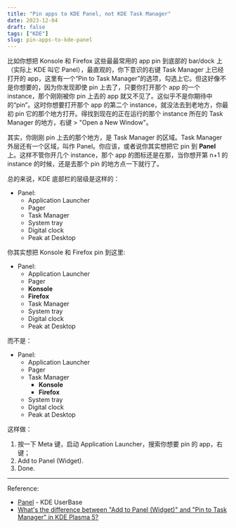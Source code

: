```yaml
---
title: "Pin apps to KDE Panel, not KDE Task Manager"
date: 2023-12-04
draft: false
tags: ["KDE"]
slug: pin-apps-to-kde-panel
---
```


比如你想把 Konsole 和 Firefox 这些最最常用的 app pin 到底部的 bar/dock 上（实际上 KDE 叫它 Panel），最直观的，你下意识的右键 Task Manager 上已经打开的 app，这里有一个“Pin to Task Manager”的选项，勾选上它。但这好像不是你想要的，因为你发现即使 pin 上去了，只要你打开那个 app 的一个 instance，那个刚刚被你 pin 上去的 app 就又不见了。这似乎不是你期待中的“pin”。这时你想要打开那个 app 的第二个 instance，就没法去到老地方，你最初 pin 它的那个地方打开。得找到现在的正在运行的那个 instance 所在的 Task Manager 的地方，右键 > "Open a New Window"。

其实，你刚刚 pin 上去的那个地方，是 Task Manager 的区域。Task Manager 外层还有一个区域，叫作 Panel。你应该，或者说你其实想把它 pin 到 **Panel** 上。这样不管你开几个 instance，那个 app 的图标还是在那，当你想开第 n+1 的 instance 的时候，还是去那个 pin 的地方点一下就行了。

总的来说，KDE 底部栏的层级是这样的：

- Panel:
  - Application Launcher
  - Pager
  - Task Manager
  - System tray
  - Digital clock
  - Peak at Desktop

你其实想把 Konsole 和 Firefox pin 到这里:

- Panel:
  - Application Launcher
  - Pager
  - **Konsole**
  - **Firefox**
  - Task Manager
  - System tray
  - Digital clock
  - Peak at Desktop

而不是：

- Panel:
  - Application Launcher
  - Pager
  - Task Manager
    - **Konsole**
    - **Firefox**
  - System tray
  - Digital clock
  - Peak at Desktop

这样做：

1. 按一下 Meta 键，启动 Application Launcher，搜索你想要 pin 的 app，右键；
2. Add to Panel (Widget).
3. Done.

---

Reference:

- [Panel](https://userbase.kde.org/Plasma/Panels) - KDE UserBase
- [What's the difference between "Add to Panel (Widget)" and "Pin to Task Manager" in KDE Plasma 5?](https://www.reddit.com/r/kde/comments/7ia3jx/whats_the_difference_between_add_to_panel_widget/)

